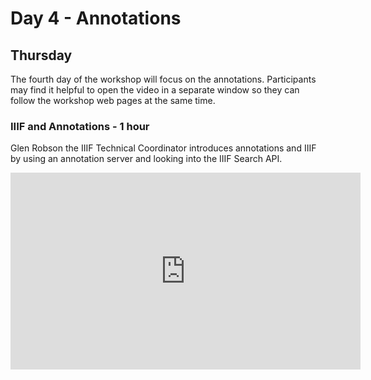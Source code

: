 # Day 4 - Annotations
## Thursday

The fourth day of the workshop will focus on the annotations. Participants may find it helpful to open the video in a separate window so they can follow the workshop web pages at the same time.  

### IIIF and Annotations - 1 hour  

Glen Robson the IIIF Technical Coordinator introduces annotations and IIIF by using an annotation server and looking into the IIIF Search API. 

<iframe width="560" height="315" src="https://www.youtube-nocookie.com/embed/urfoyqF8uRA" title="YouTube video player" frameborder="0" allow="accelerometer; autoplay; clipboard-write; encrypted-media; gyroscope; picture-in-picture" allowfullscreen></iframe>
